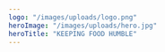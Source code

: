 ```yaml
---
logo: "/images/uploads/logo.png"
heroImage: "/images/uploads/hero.jpg"
heroTitle: "KEEPING FOOD HUMBLE"
---
```

